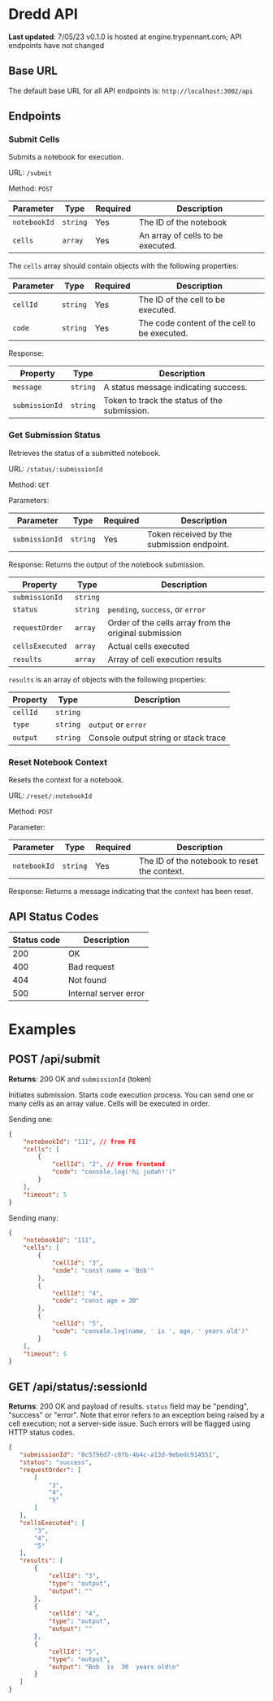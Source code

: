 # Dredd API
**Last updated**: 7/05/23
v0.1.0 is hosted at engine.trypennant.com; API endpoints have not changed

## Base URL
The default base URL for all API endpoints is: `http://localhost:3002/api`

## Endpoints

### Submit Cells
Submits a notebook for execution.

URL: `/submit`

Method: `POST`

Parameter | Type | Required | Description
--- | --- | --- | ---
`notebookId` | `string` | Yes | The ID of the notebook
`cells` | `array` | Yes | An array of cells to be executed.

The `cells` array should contain objects with the following properties:

Parameter | Type | Required | Description
--- | --- | --- | ---
`cellId` | `string` | Yes | The ID of the cell to be executed.
`code` | `string` | Yes | The code content of the cell to be executed.

Response:

Property | Type | Description
--- | --- | ---
`message` | `string` | A status message indicating success.
`submissionId` | `string` | Token to track the status of the submission.

### Get Submission Status
Retrieves the status of a submitted notebook.

URL: `/status/:submissionId`

Method: `GET`

Parameters:

Parameter | Type | Required | Description
--- | --- | --- | ---
`submissionId` | `string` | Yes | Token received by the submission endpoint.

Response:
Returns the output of the notebook submission.

Property | Type | Description
--- | --- | ---
`submissionId` | `string` |
`status` | `string` | `pending`, `success`, or `error`
`requestOrder` | `array` | Order of the cells array from the original submission
`cellsExecuted` | `array` | Actual cells executed
`results` | `array` | Array of cell execution results

`results` is an array of objects with the following properties:

Property | Type | Description
--- | --- | ---
`cellId` | `string` |
`type` | `string` | `output` or `error`
`output` | `string` | Console output string or stack trace

### Reset Notebook Context
Resets the context for a notebook.

URL: `/reset/:notebookId`

Method: `POST`

Parameter:

Parameter | Type | Required | Description
--- | --- | --- | ---
`notebookId` | `string` | Yes | The ID of the notebook to reset the context.

Response:
Returns a message indicating that the context has been reset.

## API Status Codes

Status code | Description
--- | ---
200 | OK
400 | Bad request
404 | Not found
500 | Internal server error



# Examples

## POST /api/submit
**Returns**: 200 OK and `submissionId` (token)

Initiates submission. Starts code execution process. You can send one or many cells as an array value. Cells will be executed in order.

Sending one:
```json
{
	"notebookId": "111", // from FE
	"cells": [
    	{
        	"cellId": "2", // From frontend
        	"code": "console.log('hi judah!')"
    	}
	],
	"timeout": 5
}
```

Sending many:
```json
{
	"notebookId": "111",
	"cells": [  
    	{
        	"cellId": "3",
        	"code": "const name = 'Bob'"
    	},
    	{
        	"cellId": "4",
        	"code": "const age = 30"
    	},
    	{
        	"cellId": "5",
        	"code": "console.log(name, ' is ', age, ' years old')"
    	}
	],
	"timeout": 5
}
```


## GET /api/status/:sessionId
**Returns**: 200 OK and payload of results. `status` field may be "pending", "success" or "error". Note that error refers to an exception being raised by a cell execution; not a server-side issue. Such errors will be flagged using HTTP status codes.

```json
{
   "submissionId": "0c5796d7-c8fb-4b4c-a13d-9ebedc914551",
   "status": "success",
   "requestOrder": [
       [
           "3",
           "4",
           "5"
       ]
   ],
   "cellsExecuted": [
       "3",
       "4",
       "5"
   ],
   "results": [
       {
           "cellId": "3",
           "type": "output",
           "output": ""
       },
       {
           "cellId": "4",
           "type": "output",
           "output": ""
       },
       {
           "cellId": "5",
           "type": "output",
           "output": "Bob  is  30  years old\n"
       }
   ]
}
```
